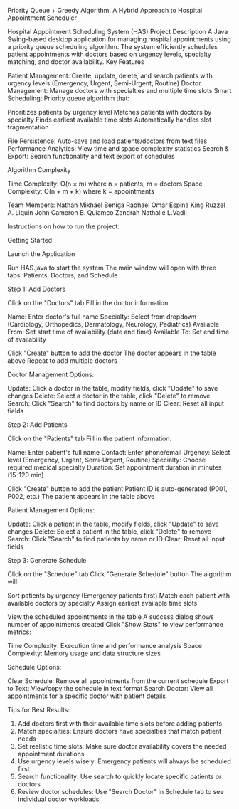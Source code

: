 Priority Queue + Greedy Algorithm:
A Hybrid Approach to Hospital Appointment Scheduler

Hospital Appointment Scheduling System (HAS)
Project Description
A Java Swing-based desktop application for managing hospital appointments using a priority queue scheduling algorithm. The system efficiently schedules patient appointments with doctors based on urgency levels, specialty matching, and doctor availability.
Key Features

Patient Management: Create, update, delete, and search patients with urgency levels (Emergency, Urgent, Semi-Urgent, Routine)
Doctor Management: Manage doctors with specialties and multiple time slots
Smart Scheduling: Priority queue algorithm that:

Prioritizes patients by urgency level
Matches patients with doctors by specialty
Finds earliest available time slots
Automatically handles slot fragmentation

File Persistence: Auto-save and load patients/doctors from text files
Performance Analytics: View time and space complexity statistics
Search & Export: Search functionality and text export of schedules

Algorithm Complexity

Time Complexity: O(n × m) where n = patients, m = doctors
Space Complexity: O(n + m + k) where k = appointments

Team Members: 
Nathan Mikhael Beniga
Raphael Omar Espina
King Ruzzel A. Liquin
John Cameron B. Quiamco
Zandrah Nathalie L.Vadil

Instructions on how to run the project:

Getting Started

Launch the Application

Run HAS.java to start the system
The main window will open with three tabs: Patients, Doctors, and Schedule



Step 1: Add Doctors

Click on the "Doctors" tab
Fill in the doctor information:

Name: Enter doctor's full name
Specialty: Select from dropdown (Cardiology, Orthopedics, Dermatology, Neurology, Pediatrics)
Available From: Set start time of availability (date and time)
Available To: Set end time of availability

Click "Create" button to add the doctor
The doctor appears in the table above
Repeat to add multiple doctors

Doctor Management Options:

Update: Click a doctor in the table, modify fields, click "Update" to save changes
Delete: Select a doctor in the table, click "Delete" to remove
Search: Click "Search" to find doctors by name or ID
Clear: Reset all input fields

Step 2: Add Patients

Click on the "Patients" tab
Fill in the patient information:

Name: Enter patient's full name
Contact: Enter phone/email
Urgency: Select level (Emergency, Urgent, Semi-Urgent, Routine)
Specialty: Choose required medical specialty
Duration: Set appointment duration in minutes (15-120 min)

Click "Create" button to add the patient
Patient ID is auto-generated (P001, P002, etc.)
The patient appears in the table above

Patient Management Options:

Update: Click a patient in the table, modify fields, click "Update" to save changes
Delete: Select a patient in the table, click "Delete" to remove
Search: Click "Search" to find patients by name or ID
Clear: Reset all input fields

Step 3: Generate Schedule

Click on the "Schedule" tab
Click "Generate Schedule" button
The algorithm will:

Sort patients by urgency (Emergency patients first)
Match each patient with available doctors by specialty
Assign earliest available time slots

View the scheduled appointments in the table
A success dialog shows number of appointments created
Click "Show Stats" to view performance metrics:

Time Complexity: Execution time and performance analysis
Space Complexity: Memory usage and data structure sizes

Schedule Options:

Clear Schedule: Remove all appointments from the current schedule
Export to Text: View/copy the schedule in text format
Search Doctor: View all appointments for a specific doctor with patient details

Tips for Best Results:

1. Add doctors first with their available time slots before adding patients
2. Match specialties: Ensure doctors have specialties that match patient needs
3. Set realistic time slots: Make sure doctor availability covers the needed appointment durations
4. Use urgency levels wisely: Emergency patients will always be scheduled first
4. Search functionality: Use search to quickly locate specific patients or doctors
5. Review doctor schedules: Use "Search Doctor" in Schedule tab to see individual doctor workloads
